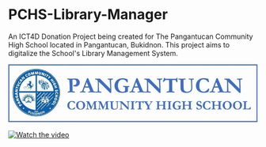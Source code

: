 # PCHS-Library-Manager
An ICT4D Donation Project being created for The Pangantucan Community High School located in Pangantucan, Bukidnon. This project aims to digitalize the School's Library Management System.

![alt text](https://github.com/bwjctan1999/PCHS-Library-Manager/blob/main/Previews/PCHS%20Logo-Name.png?raw=true)

[![Watch the video](https://img.youtube.com/vi/CxMa-aqhhDs/maxresdefault.jpg)](https://youtu.be/CxMa-aqhhDs)
